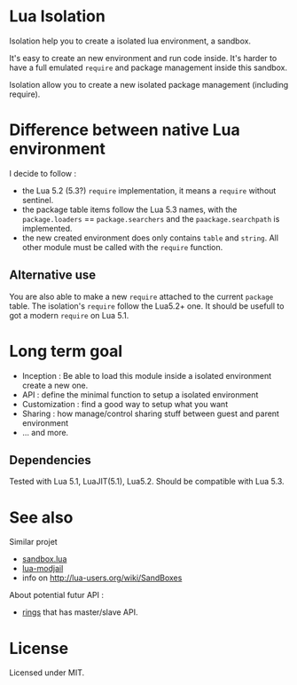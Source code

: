 Lua Isolation
=============

Isolation help you to create a isolated lua environment, a sandbox.

It's easy to create an new environment and run code inside.
It's harder to have a full emulated `require` and package management inside this sandbox.

Isolation allow you to create a new isolated package management (including require).

Difference between native Lua environment
=========================================

I decide to follow :
 * the Lua 5.2 (5.3?) `require` implementation, it means a `require` without sentinel.
 * the package table items follow the Lua 5.3 names, with the `package.loaders` == `package.searchers` and the `paackage.searchpath` is implemented.
 * the new created environment does only contains `table` and `string`. All other module must be called with the `require` function.


Alternative use
---------------

You are also able to make a new `require` attached to the current `package` table.
The isolation's `require` follow the Lua5.2+ one.
It should be usefull to got a modern `require` on Lua 5.1.


Long term goal
==============

 * Inception : Be able to load this module inside a isolated environment create a new one.
 * API : define the minimal function to setup a isolated environment
 * Customization : find a good way to setup what you want
 * Sharing : how manage/control sharing stuff between guest and parent environment
 * ... and more.


Dependencies
------------

Tested with Lua 5.1, LuaJIT(5.1), Lua5.2.
Should be compatible with Lua 5.3.


See also
========

Similar projet
* [sandbox.lua](https://github.com/APItools/sandbox.lua)
* [lua-modjail](https://github.com/siffiejoe/lua-modjail)
* info on http://lua-users.org/wiki/SandBoxes

About potential futur API :
* [rings](https://github.com/keplerproject/rings) that has master/slave API.

License
=======

Licensed under MIT.


